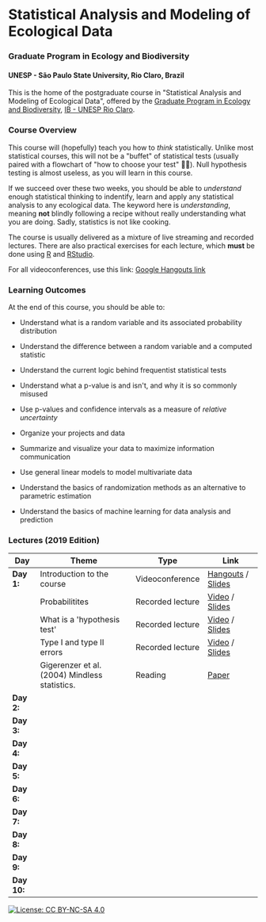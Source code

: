 # Statistical Analysis and Modeling of Ecological Data
### Graduate Program in Ecology and Biodiversity
#### UNESP - São Paulo State University, Rio Claro, Brazil

This is the home of the postgraduate course in "Statistical Analysis and Modeling of Ecological Data", offered by the [Graduate Program in Ecology and Biodiversity](http://ib.rc.unesp.br/#!/departamentos/ecologia/pos-graduacao-em-ecologia-e-biodiversidade/),
[IB - UNESP Rio Claro](http://ib.rc.unesp.br/). 

### Course Overview

This course will (hopefully) teach you how to *think* statistically. Unlike most statistical courses, this will not be a "buffet" of statistical tests (usually paired with a flowchart of "how to choose your test" :man_facepalming:). Null hypothesis testing is almost useless, as you will learn in this course.

If we succeed over these two weeks, you should be able to *understand* enough statistical thinking to indentify, learn and apply any statistical analysis to any ecological data. The keyword here is *understanding*, meaning **not** blindly following a recipe without really understanding what you are doing. Sadly, statistics is not like cooking.

The course is usually delivered as a mixture of live streaming and recorded lectures. There are also practical exercises for each lecture, which **must** be done using [R](https://www.r-project.org/) and [RStudio](https://www.rstudio.com/).

For all videoconferences, use this link:
[Google Hangouts link](https://meet.google.com/dss-wnog-vsa?hs=122)

### Learning Outcomes

At the end of this course, you should be able to:

- Understand what is a random variable and its associated probability distribution

- Understand the difference between a random variable and a computed statistic

- Understand the current logic behind frequentist statistical tests

- Understand what a p-value is and isn't, and why it is so commonly misused

- Use p-values and confidence intervals as a measure of *relative uncertainty*

- Organize your projects and data

- Summarize and visualize your data to maximize information communication

- Use general linear models to model multivariate data

- Understand the basics of randomization methods as an alternative to parametric estimation

- Understand the basics of machine learning for data analysis and prediction


### Lectures (2019 Edition)

|   Day     |    Theme                       | Type            | Link                      |
|-----------|--------------------------------|-----------------|---------------------------|  
|**Day 1:** |   Introduction to the course   | Videoconference | [Hangouts](https://meet.google.com/dss-wnog-vsa?hs=122) / [Slides](https://thiagosfsilva.github.io/ecostats/lecture_1/Lecture_1_intro.html')|
|           | Probabilitites                 | Recorded lecture| [Video]() / [Slides]()    |
|           | What is a 'hypothesis test'   | Recorded lecture| [Video]() / [Slides]()    |
|           | Type I and type II errors      | Recorded lecture| [Video]() / [Slides]()    |
|           | Gigerenzer et al. (2004) Mindless statistics. | Reading         | [Paper]('readings/lecture_1/GG_Mindless_2004,pdf')  |
|**Day 2:**| | | |
|**Day 3:**| | | |
|**Day 4:**| | | |
|**Day 5:**| | | |
|**Day 6:**| | | |
|**Day 7:**| | | |
|**Day 8:**| | | |
|**Day 9:**| | | |
|**Day 10:**| | | |



[![License: CC BY-NC-SA 4.0](https://img.shields.io/badge/License-CC%20BY--NC--SA%204.0-lightgrey.svg)](https://creativecommons.org/licenses/by-nc-sa/4.0/)
